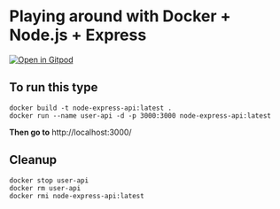 # Playing around with Docker + Node.js + Express
[![Open in Gitpod](https://gitpod.io/button/open-in-gitpod.svg)](https://gitpod.io/#https://github.com/n3rdyguy/node_with_express/edit/master/)
## To run this type
```
docker build -t node-express-api:latest .
docker run --name user-api -d -p 3000:3000 node-express-api:latest
```
**Then go to**
http://localhost:3000/

## Cleanup
```
docker stop user-api
docker rm user-api
docker rmi node-express-api:latest
```
